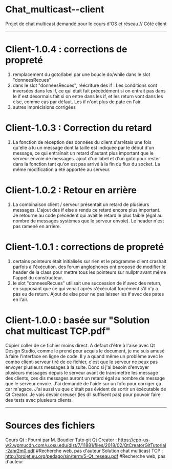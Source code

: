 # Chat_multicast--client
Projet de chat multicast demandé pour le cours d'OS et réseau // Côté client

--------------------------------------

# Client-1.0.4 : corrections de propreté
1) remplacement du goto/label par une boucle do/while dans le slot "donneesRecues"
2) dans le slot "donneesRecues", réécriture des if : Les conditions sont inversées dans les if, ce qui était fait précédément si on entrait pas dans le if est désormais fait si on entre dans les if, et les return vont dans les else, comme cas par défaut. Les if n'ont plus de pate en l'air.
3) autres imprécisions corrigées

# Client-1.0.3 : Correction du retard
1) La fonction de réception des données du client s'arrêtais une fois qu'elle a lu un message dont la taille est indiquée par le début d'un message, ce qui entraînait un retard d'autant plus important que le serveur envoie de messages. ajout d'un label et d'un goto pour rester dans la fonction tant qu'on est pas arrivé à la fin du flux du socket. La même modification a été apportée au serveur.

# Client-1.0.2 : Retour en arrière
1) La combinaison client / serveur présentait un retard de plusieurs messages. L'ajout des if else a rendu ce retard encore plus important. Je retourne au code précédent qui avait le retard le plus faible (égal au nombre de messages systèmes que le serveur envoie). Le header n'est pas ramené en arrière.

# Client-1.0.1 : corrections de propreté
1) certains pointeurs était initialisés sur rien et le programme client crashait parfois à l'éxécution. des forum anglophones ont proposé de modifier le header de la class pour mettre tous les pointeurs sur nullptr avant même l'appel du constructeur.
2) le slot "donneesRecues" utilisait une succession de if avec des return, en supposant que ce qui venait après s'éxécutait forcément s'il n'y a pas eu de return. Ajout de else pour ne pas laisser les if avec des pates en l'air.

# Client-1.0.0 : basée sur "Solution chat multicast TCP.pdf"
Copier coller de ce fichier moins direct. A defaut d'être à l'aise avec Qt Design Studio, comme le prend pour acquis le document, je me suis amusé à faire l'interface en ligne de code.
Il y a quand même un problème avec le combo client-serveur tiré de ce fichier, c'est que le serveur ne peux pas envoyer plusieurs messages à la suite. Donc si j'ai besoin d'envoyer plusieurs messages depuis le serveur avant de transmettre les message des clients, ces dis messages auront un retard égal au nombre de message que le serveur envoie. J'ai demandé de l'aide sur un fofo pour corriger ça car m'agace.
J'ai aussi vu que c'était pas évident de sortir un éxécutable de Qt Creator. Je vais devoir creuser (les dll suffisent pas) pour pouvoir faire des tests avec plusieurs clients.

--------------------------------------

# Sources des fichiers

Cours Qt                    : Fourni par M. Boudier
Tuto git Qt Creator         : https://cpb-us-w2.wpmucdn.com/u.osu.edu/dist/7/11881/files/2018/02/QtCreatorGitTutorial-2ahr2m0.pdf #Recherche web, pas d'auteur
Solution chat multicast TCP : http://projet.eu.org/pedago/sin/term/5-Qt_reseau.pdf #Recherche web, pas d'auteur
